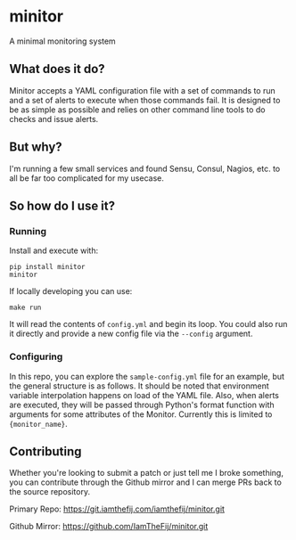 # minitor

A minimal monitoring system

## What does it do?

Minitor accepts a YAML configuration file with a set of commands to run and a set of alerts to execute when those commands fail. It is designed to be as simple as possible and relies on other command line tools to do checks and issue alerts.

## But why?

I'm running a few small services and found Sensu, Consul, Nagios, etc. to all be far too complicated for my usecase.

## So how do I use it?

### Running

Install and execute with:

```
pip install minitor
minitor
```

If locally developing you can use:

```
make run
```

It will read the contents of `config.yml` and begin its loop. You could also run it directly and provide a new config file via the `--config` argument.

### Configuring

In this repo, you can explore the `sample-config.yml` file for an example, but the general structure is as follows. It should be noted that environment variable interpolation happens on load of the YAML file. Also, when alerts are executed, they will be passed through Python's format function with arguments for some attributes of the Monitor. Currently this is limited to `{monitor_name}`.

## Contributing

Whether you're looking to submit a patch or just tell me I broke something, you can contribute through the Github mirror and I can merge PRs back to the source repository.

Primary Repo: https://git.iamthefij.com/iamthefij/minitor.git

Github Mirror: https://github.com/IamTheFij/minitor.git
